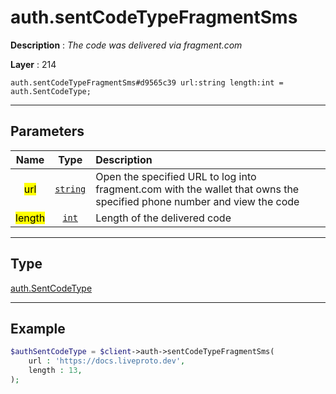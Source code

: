 # auth.sentCodeTypeFragmentSms

**Description** : *The code was delivered via fragment\.com*

**Layer** : 214

```tl
auth.sentCodeTypeFragmentSms#d9565c39 url:string length:int = auth.SentCodeType;
```

---

## Parameters

| Name | Type | Description |
| :---: | :---: | :--- |
| <mark>url</mark> | [`string`](type/string) | Open the specified URL to log into fragment.com with the wallet that owns the specified phone number and view the code |
| <mark>length</mark> | [`int`](type/int) | Length of the delivered code |

---

## Type

[auth.SentCodeType](type/auth.SentCodeType)

---

## Example

```php
$authSentCodeType = $client->auth->sentCodeTypeFragmentSms(
	url : 'https://docs.liveproto.dev',
	length : 13,
);
```